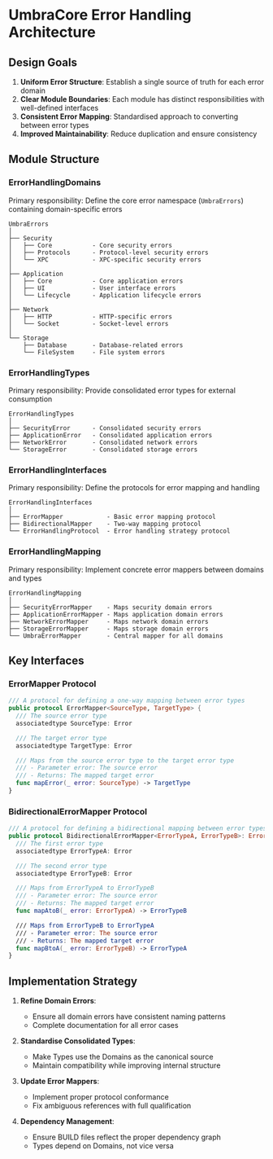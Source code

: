# UmbraCore Error Handling Architecture

## Design Goals

1. **Uniform Error Structure**: Establish a single source of truth for each error domain
2. **Clear Module Boundaries**: Each module has distinct responsibilities with well-defined interfaces
3. **Consistent Error Mapping**: Standardised approach to converting between error types
4. **Improved Maintainability**: Reduce duplication and ensure consistency

## Module Structure

### ErrorHandlingDomains

Primary responsibility: Define the core error namespace (`UmbraErrors`) containing domain-specific errors

```
UmbraErrors
│
├── Security
│   ├── Core           - Core security errors
│   ├── Protocols      - Protocol-level security errors
│   └── XPC            - XPC-specific security errors
│
├── Application
│   ├── Core           - Core application errors
│   ├── UI             - User interface errors
│   └── Lifecycle      - Application lifecycle errors
│
├── Network
│   ├── HTTP           - HTTP-specific errors
│   └── Socket         - Socket-level errors
│
└── Storage
    ├── Database       - Database-related errors
    └── FileSystem     - File system errors
```

### ErrorHandlingTypes

Primary responsibility: Provide consolidated error types for external consumption

```
ErrorHandlingTypes
│
├── SecurityError      - Consolidated security errors
├── ApplicationError   - Consolidated application errors
├── NetworkError       - Consolidated network errors
└── StorageError       - Consolidated storage errors
```

### ErrorHandlingInterfaces

Primary responsibility: Define the protocols for error mapping and handling

```
ErrorHandlingInterfaces
│
├── ErrorMapper            - Basic error mapping protocol
├── BidirectionalMapper    - Two-way mapping protocol
└── ErrorHandlingProtocol  - Error handling strategy protocol
```

### ErrorHandlingMapping

Primary responsibility: Implement concrete error mappers between domains and types

```
ErrorHandlingMapping
│
├── SecurityErrorMapper    - Maps security domain errors
├── ApplicationErrorMapper - Maps application domain errors
├── NetworkErrorMapper     - Maps network domain errors
├── StorageErrorMapper     - Maps storage domain errors
└── UmbraErrorMapper       - Central mapper for all domains
```

## Key Interfaces

### ErrorMapper Protocol

```swift
/// A protocol for defining a one-way mapping between error types
public protocol ErrorMapper<SourceType, TargetType> {
  /// The source error type
  associatedtype SourceType: Error

  /// The target error type
  associatedtype TargetType: Error

  /// Maps from the source error type to the target error type
  /// - Parameter error: The source error
  /// - Returns: The mapped target error
  func mapError(_ error: SourceType) -> TargetType
}
```

### BidirectionalErrorMapper Protocol

```swift
/// A protocol for defining a bidirectional mapping between error types
public protocol BidirectionalErrorMapper<ErrorTypeA, ErrorTypeB>: ErrorMapper {
  /// The first error type
  associatedtype ErrorTypeA: Error

  /// The second error type
  associatedtype ErrorTypeB: Error

  /// Maps from ErrorTypeA to ErrorTypeB
  /// - Parameter error: The source error
  /// - Returns: The mapped target error
  func mapAtoB(_ error: ErrorTypeA) -> ErrorTypeB

  /// Maps from ErrorTypeB to ErrorTypeA
  /// - Parameter error: The source error
  /// - Returns: The mapped target error
  func mapBtoA(_ error: ErrorTypeB) -> ErrorTypeA
}
```

## Implementation Strategy

1. **Refine Domain Errors**:
   - Ensure all domain errors have consistent naming patterns
   - Complete documentation for all error cases

2. **Standardise Consolidated Types**:
   - Make Types use the Domains as the canonical source
   - Maintain compatibility while improving internal structure

3. **Update Error Mappers**:
   - Implement proper protocol conformance
   - Fix ambiguous references with full qualification

4. **Dependency Management**:
   - Ensure BUILD files reflect the proper dependency graph
   - Types depend on Domains, not vice versa
